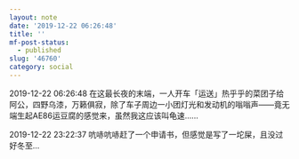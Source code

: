 ```yaml
---
layout: note
date: '2019-12-22 06:26:48'
title: ''
mf-post-status:
  - published
slug: '46760'
category: social
---
```

2019-12-22 06:26:48 在这最长夜的末端，一人开车「运送」热乎乎的菜团子给阿公，四野乌漆，万籁俱寂，除了车子周边一小团灯光和发动机的嗡嗡声——竟无端生起AE86运豆腐的感觉来，虽然我这应该叫龟速……

2019-12-22 23:22:37 吭哧吭哧赶了一个申请书，但感觉是写了一坨屎，且没过好冬至…